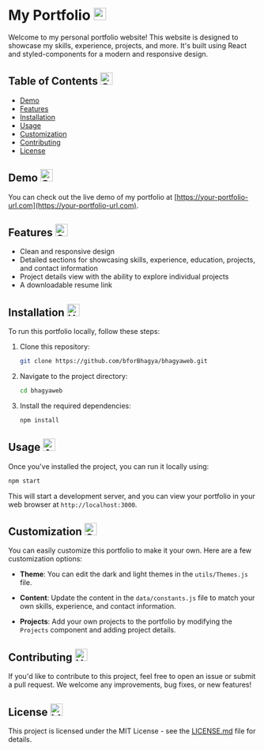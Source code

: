 # My Portfolio <img src="https://raw.githubusercontent.com/Tarikul-Islam-Anik/Animated-Fluent-Emojis/master/Emojis/Objects/Bookmark%20Tabs.png" alt="Bookmark Tabs" width="25" height="25" />

Welcome to my personal portfolio website! This website is designed to showcase my skills, experience, projects, and more. It's built using React and styled-components for a modern and responsive design.

## Table of Contents <img src="https://raw.githubusercontent.com/Tarikul-Islam-Anik/Animated-Fluent-Emojis/master/Emojis/Objects/Clipboard.png" alt="Clipboard" width="25" height="25" />
- [Demo](#demo)
- [Features](#features)
- [Installation](#installation)
- [Usage](#usage)
- [Customization](#customization)
- [Contributing](#contributing)
- [License](#license)

## Demo <img src="https://raw.githubusercontent.com/Tarikul-Islam-Anik/Animated-Fluent-Emojis/master/Emojis/Objects/Clapper%20Board.png" alt="Clapper Board" width="25" height="25" />
You can check out the live demo of my portfolio at [https://your-portfolio-url.com](https://your-portfolio-url.com).

## Features <img src="https://raw.githubusercontent.com/Tarikul-Islam-Anik/Animated-Fluent-Emojis/master/Emojis/Objects/Control%20Knobs.png" alt="Control Knobs" width="25" height="25" />
- Clean and responsive design
- Detailed sections for showcasing skills, experience, education, projects, and contact information
- Project details view with the ability to explore individual projects
- A downloadable resume link

## Installation <img src="https://raw.githubusercontent.com/Tarikul-Islam-Anik/Animated-Fluent-Emojis/master/Emojis/Objects/Hammer%20and%20Wrench.png" alt="Hammer and Wrench" width="25" height="25" />
To run this portfolio locally, follow these steps:

1. Clone this repository: 
   ```bash
   git clone https://github.com/bforBhagya/bhagyaweb.git
   ```

2. Navigate to the project directory:
   ```bash
   cd bhagyaweb
   ```

3. Install the required dependencies:
   ```bash
   npm install
   ```

## Usage <img src="https://raw.githubusercontent.com/Tarikul-Islam-Anik/Animated-Fluent-Emojis/master/Emojis/Objects/Abacus.png" alt="Abacus" width="25" height="25" />
Once you've installed the project, you can run it locally using:

```bash
npm start
```

This will start a development server, and you can view your portfolio in your web browser at `http://localhost:3000`.

## Customization <img src="https://raw.githubusercontent.com/Tarikul-Islam-Anik/Animated-Fluent-Emojis/master/Emojis/Objects/Gear.png" alt="Gear" width="25" height="25" />
You can easily customize this portfolio to make it your own. Here are a few customization options:

- **Theme**: You can edit the dark and light themes in the `utils/Themes.js` file.

- **Content**: Update the content in the `data/constants.js` file to match your own skills, experience, and contact information.

- **Projects**: Add your own projects to the portfolio by modifying the `Projects` component and adding project details.

## Contributing <img src="https://raw.githubusercontent.com/Tarikul-Islam-Anik/Animated-Fluent-Emojis/master/Emojis/Hand%20gestures/Handshake.png" alt="Handshake" width="25" height="25" />
If you'd like to contribute to this project, feel free to open an issue or submit a pull request. We welcome any improvements, bug fixes, or new features!

## License <img src="https://raw.githubusercontent.com/Tarikul-Islam-Anik/Animated-Fluent-Emojis/master/Emojis/Objects/Identification%20Card.png" alt="Identification Card" width="25" height="25" />
This project is licensed under the MIT License - see the [LICENSE.md](LICENSE.md) file for details.
